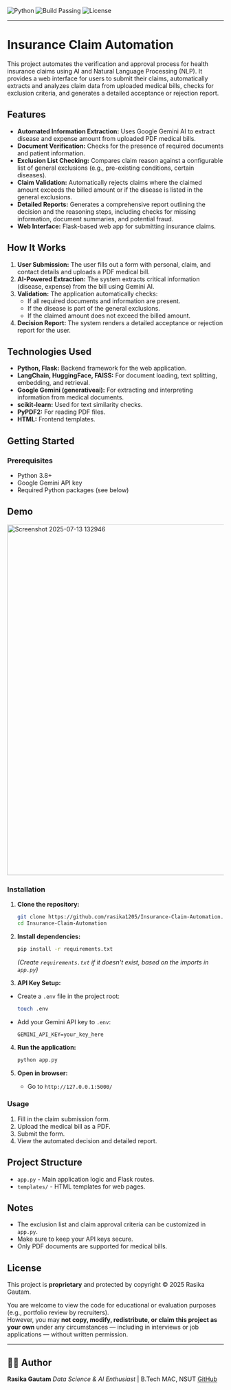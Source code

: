 ![Python](https://img.shields.io/badge/python-3.8%2B-blue.svg)
![Build Passing](https://img.shields.io/badge/build-passing-brightgreen.svg)
![License](https://img.shields.io/badge/license-proprietary-lightgrey.svg)

---

# Insurance Claim Automation

This project automates the verification and approval process for health insurance claims using AI and Natural Language Processing (NLP). It provides a web interface for users to submit their claims, automatically extracts and analyzes claim data from uploaded medical bills, checks for exclusion criteria, and generates a detailed acceptance or rejection report.

## Features

- **Automated Information Extraction:** Uses Google Gemini AI to extract disease and expense amount from uploaded PDF medical bills.
- **Document Verification:** Checks for the presence of required documents and patient information.
- **Exclusion List Checking:** Compares claim reason against a configurable list of general exclusions (e.g., pre-existing conditions, certain diseases).
- **Claim Validation:** Automatically rejects claims where the claimed amount exceeds the billed amount or if the disease is listed in the general exclusions.
- **Detailed Reports:** Generates a comprehensive report outlining the decision and the reasoning steps, including checks for missing information, document summaries, and potential fraud.
- **Web Interface:** Flask-based web app for submitting insurance claims.

## How It Works

1. **User Submission:** The user fills out a form with personal, claim, and contact details and uploads a PDF medical bill.
2. **AI-Powered Extraction:** The system extracts critical information (disease, expense) from the bill using Gemini AI.
3. **Validation:** The application automatically checks:
   - If all required documents and information are present.
   - If the disease is part of the general exclusions.
   - If the claimed amount does not exceed the billed amount.
4. **Decision Report:** The system renders a detailed acceptance or rejection report for the user.

## Technologies Used

- **Python, Flask:** Backend framework for the web application.
- **LangChain, HuggingFace, FAISS:** For document loading, text splitting, embedding, and retrieval.
- **Google Gemini (generativeai):** For extracting and interpreting information from medical documents.
- **scikit-learn:** Used for text similarity checks.
- **PyPDF2:** For reading PDF files.
- **HTML:** Frontend templates.

## Getting Started

### Prerequisites

- Python 3.8+
- Google Gemini API key
- Required Python packages (see below)

## Demo
<img width="1868" height="816" alt="Screenshot 2025-07-13 132946" src="https://github.com/user-attachments/assets/b2fc0b14-870e-4618-927c-75db452c3798" />

### Installation

1. **Clone the repository:**
   ```bash
   git clone https://github.com/rasika1205/Insurance-Claim-Automation.git
   cd Insurance-Claim-Automation
   ```

2. **Install dependencies:**
   ```bash
   pip install -r requirements.txt
   ```
   *(Create `requirements.txt` if it doesn't exist, based on the imports in `app.py`)*

3.  **API Key Setup:**
   - Create a `.env` file in the project root:
     ```bash
     touch .env
     ```
   - Add your Gemini API key to `.env`:
     ```env
     GEMINI_API_KEY=your_key_here
     ```

4. **Run the application:**
   ```bash
   python app.py
   ```

5. **Open in browser:**
   - Go to `http://127.0.0.1:5000/`

### Usage

1. Fill in the claim submission form.
2. Upload the medical bill as a PDF.
3. Submit the form.
4. View the automated decision and detailed report.
   


## Project Structure

- `app.py` - Main application logic and Flask routes.
- `templates/` - HTML templates for web pages.

## Notes

- The exclusion list and claim approval criteria can be customized in `app.py`.
- Make sure to keep your API keys secure.
- Only PDF documents are supported for medical bills.

## License

This project is **proprietary** and protected by copyright © 2025 Rasika Gautam.

You are welcome to view the code for educational or evaluation purposes (e.g., portfolio review by recruiters).  
However, you may **not copy, modify, redistribute, or claim this project as your own** under any circumstances — including in interviews or job applications — without written permission.

---

## 🧑‍💻 Author

**Rasika Gautam**
*Data Science & AI Enthusiast* | B.Tech MAC, NSUT
[GitHub](https://github.com/rasika1205)

